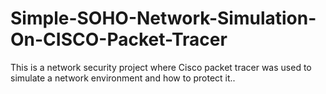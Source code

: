 # Simple-SOHO-Network-Simulation-On-CISCO-Packet-Tracer
This is a network security project where Cisco packet tracer was used to simulate a network environment and how to protect it..
